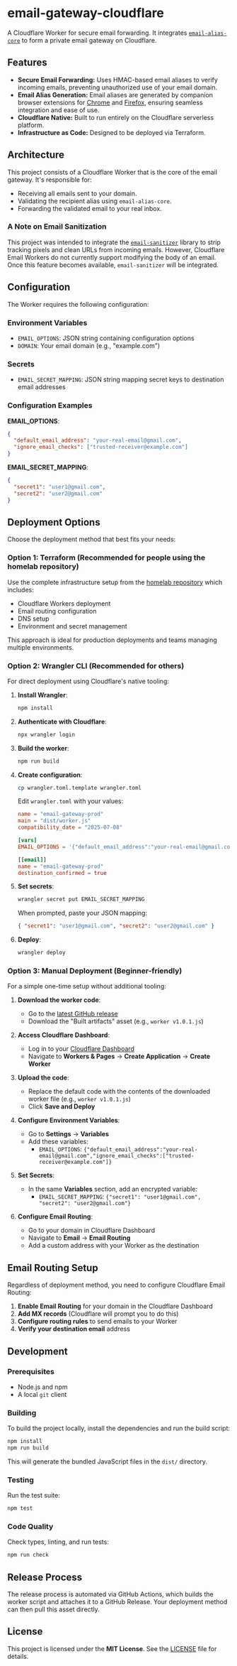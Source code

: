 # email-gateway-cloudflare

A Cloudflare Worker for secure email forwarding. It integrates [`email-alias-core`](https://github.com/CutTheCrapTech/email-alias-core) to form a private email gateway on Cloudflare.

## Features

- **Secure Email Forwarding:** Uses HMAC-based email aliases to verify incoming emails, preventing unauthorized use of your email domain.
- **Email Alias Generation:** Email aliases are generated by companion browser extensions for [Chrome](https://chromewebstore.google.com/detail/email-alias-generator/ghhkompkfhenihpidldalcocbfplkdgm) and [Firefox](https://addons.mozilla.org/en-US/firefox/addon/email-alias-generator-hmac/), ensuring seamless integration and ease of use.
- **Cloudflare Native:** Built to run entirely on the Cloudflare serverless platform.
- **Infrastructure as Code:** Designed to be deployed via Terraform.

## Architecture

This project consists of a Cloudflare Worker that is the core of the email gateway. It's responsible for:

- Receiving all emails sent to your domain.
- Validating the recipient alias using `email-alias-core`.
- Forwarding the validated email to your real inbox.

### A Note on Email Sanitization

This project was intended to integrate the [`email-sanitizer`](https://github.com/CutTheCrapTech/email-scrubber-core) library to strip tracking pixels and clean URLs from incoming emails. However, Cloudflare Email Workers do not currently support modifying the body of an email. Once this feature becomes available, `email-sanitizer` will be integrated.

## Configuration

The Worker requires the following configuration:

### Environment Variables

- `EMAIL_OPTIONS`: JSON string containing configuration options
- `DOMAIN`: Your email domain (e.g., "example.com")

### Secrets

- `EMAIL_SECRET_MAPPING`: JSON string mapping secret keys to destination email addresses

### Configuration Examples

**EMAIL_OPTIONS**:

```json
{
  "default_email_address": "your-real-email@gmail.com",
  "ignore_email_checks": ["trusted-receiver@example.com"]
}
```

**EMAIL_SECRET_MAPPING**:

```json
{
  "secret1": "user1@gmail.com",
  "secret2": "user2@gmail.com"
}
```

## Deployment Options

Choose the deployment method that best fits your needs:

### Option 1: Terraform (Recommended for people using the homelab repository)

Use the complete infrastructure setup from the [homelab repository](https://github.com/CutTheCrapTech/homelab/tree/main/tofu/cloudflare/email-alias/) which includes:

- Cloudflare Workers deployment
- Email routing configuration
- DNS setup
- Environment and secret management

This approach is ideal for production deployments and teams managing multiple environments.

### Option 2: Wrangler CLI (Recommended for others)

For direct deployment using Cloudflare's native tooling:

1. **Install Wrangler**:

   ```bash
   npm install
   ```

2. **Authenticate with Cloudflare**:

   ```bash
   npx wrangler login
   ```

3. **Build the worker**:

   ```bash
   npm run build
   ```

4. **Create configuration**:

   ```bash
   cp wrangler.toml.template wrangler.toml
   ```

   Edit `wrangler.toml` with your values:

   ```toml
   name = "email-gateway-prod"
   main = "dist/worker.js"
   compatibility_date = "2025-07-08"

   [vars]
   EMAIL_OPTIONS = '{"default_email_address":"your-real-email@gmail.com","ignore_email_checks":["trusted-receiver@example.com"]}'

   [[email]]
   name = "email-gateway-prod"
   destination_confirmed = true
   ```

5. **Set secrets**:

   ```bash
   wrangler secret put EMAIL_SECRET_MAPPING
   ```

   When prompted, paste your JSON mapping:

   ```json
   { "secret1": "user1@gmail.com", "secret2": "user2@gmail.com" }
   ```

6. **Deploy**:
   ```bash
   wrangler deploy
   ```

### Option 3: Manual Deployment (Beginner-friendly)

For a simple one-time setup without additional tooling:

1. **Download the worker code**:
   - Go to the [latest GitHub release](https://github.com/CutTheCrapTech/email-gateway-cloudflare/releases/latest)
   - Download the "Built artifacts" asset (e.g., `worker v1.0.1.js`)

2. **Access Cloudflare Dashboard**:
   - Log in to your [Cloudflare Dashboard](https://dash.cloudflare.com/)
   - Navigate to **Workers & Pages** → **Create Application** → **Create Worker**

3. **Upload the code**:
   - Replace the default code with the contents of the downloaded worker file (e.g., `worker v1.0.1.js`)
   - Click **Save and Deploy**

4. **Configure Environment Variables**:
   - Go to **Settings** → **Variables**
   - Add these variables:
     - `EMAIL_OPTIONS`: `{"default_email_address":"your-real-email@gmail.com","ignore_email_checks":["trusted-receiver@example.com"]}`

5. **Set Secrets**:
   - In the same **Variables** section, add an encrypted variable:
     - `EMAIL_SECRET_MAPPING`: `{"secret1": "user1@gmail.com", "secret2": "user2@gmail.com"}`

6. **Configure Email Routing**:
   - Go to your domain in Cloudflare Dashboard
   - Navigate to **Email** → **Email Routing**
   - Add a custom address with your Worker as the destination

## Email Routing Setup

Regardless of deployment method, you need to configure Cloudflare Email Routing:

1. **Enable Email Routing** for your domain in the Cloudflare Dashboard
2. **Add MX records** (Cloudflare will prompt you to do this)
3. **Configure routing rules** to send emails to your Worker
4. **Verify your destination email** address

## Development

### Prerequisites

- Node.js and npm
- A local `git` client

### Building

To build the project locally, install the dependencies and run the build script:

```bash
npm install
npm run build
```

This will generate the bundled JavaScript files in the `dist/` directory.

### Testing

Run the test suite:

```bash
npm test
```

### Code Quality

Check types, linting, and run tests:

```bash
npm run check
```

## Release Process

The release process is automated via GitHub Actions, which builds the worker script and attaches it to a GitHub Release. Your deployment method can then pull this asset directly.

## License

This project is licensed under the **MIT License**. See the [LICENSE](LICENSE) file for details.

